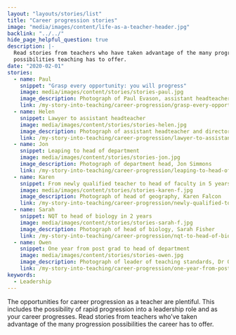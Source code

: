 ```yaml
---
layout: "layouts/stories/list"
title: "Career progression stories"
image: "media/images/content/life-as-a-teacher-header.jpg"
backlink: "../../"
hide_page_helpful_question: true
description: |-
  Read stories from teachers who have taken advantage of the many progression
  possibilities teaching has to offer.
date: "2020-02-01"
stories:
  - name: Paul
    snippet: "Grasp every opportunity: you will progress"
    image: media/images/content/stories/stories-paul.jpg
    image_description: Photograph of Paul Evason, assistant headteacher
    link: /my-story-into-teaching/career-progression/grasp-every-opportunity
  - name: Helen
    snippet: Lawyer to assistant headteacher
    image: media/images/content/stories/stories-helen.jpg
    image_description: Photograph of assistant headteacher and director, Helen Winter
    link: /my-story-into-teaching/career-progression/lawyer-to-assistant-teacher
  - name: Jon
    snippet: Leaping to head of department
    image: media/images/content/stories/stories-jon.jpg
    image_description: Photograph of department head, Jon Simmons
    link: /my-story-into-teaching/career-progression/leaping-to-head-of-department
  - name: Karen
    snippet: From newly qualified teacher to head of faculty in 5 years
    image: media/images/content/stories/stories-karen-f.jpg
    image_description: Photograph of head of geography, Karen Falcon
    link: /my-story-into-teaching/career-progression/newly-qualified-to-head-of-faculty
  - name: Sarah
    snippet: NQT to head of biology in 2 years
    image: media/images/content/stories/stories-sarah-f.jpg
    image_description: Photograph of head of biology, Sarah Fisher
    link: /my-story-into-teaching/career-progression/nqt-to-head-of-biology
  - name: Owen
    snippet: One year from post grad to head of department
    image: media/images/content/stories/stories-owen.jpg
    image_description: Photograph of leader of teaching standards, Dr Owen Mather
    link: /my-story-into-teaching/career-progression/one-year-from-post-grad-to-hod
keywords:
  - Leadership
---
```


The opportunities for career progression as a teacher are plentiful. This includes the possibility of rapid progression into a leadership role and as your career progresses. Read stories from teachers who’ve taken advantage of the many progression possibilities the career has to offer.
